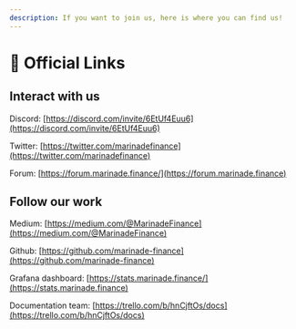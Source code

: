 ```yaml
---
description: If you want to join us, here is where you can find us!
---
```


# 🔗 Official Links

## Interact with us

Discord: [https://discord.com/invite/6EtUf4Euu6](https://discord.com/invite/6EtUf4Euu6)

Twitter: [https://twitter.com/marinadefinance](https://twitter.com/marinadefinance)

Forum: [https://forum.marinade.finance/](https://forum.marinade.finance)

## Follow our work

Medium: [https://medium.com/@MarinadeFinance](https://medium.com/@MarinadeFinance)

Github: [https://github.com/marinade-finance](https://github.com/marinade-finance)

Grafana dashboard: [https://stats.marinade.finance/](https://stats.marinade.finance)

Documentation team: [https://trello.com/b/hnCjftOs/docs](https://trello.com/b/hnCjftOs/docs)








